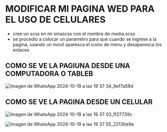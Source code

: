 # MODIFICAR MI PAGINA WED PARA EL USO DE CELULARES
- cree un scss en mi smascss con el nombre de media.scss
- se procedio a colocar un parametro para que cuando se ingrese a la pagina, usando un movil aparesca el icono de menu y desaparesca los enlaces
<!-- - @media (max-width: 799px){
    .enlace{
        display: none;
    }
    .btn-menu{
        display: block;
    }
} -->
## COMO SE VE LA PAGIUNA DESDE UNA COMPUTADORA O TABLEB

![Imagen de WhatsApp 2024-10-19 a las 19 37 34_9ef7a59d](https://github.com/user-attachments/assets/6d93a3e7-1c9a-470f-99c6-c622e765ab1c)

## COMO SE VE LA PAGINA DESDE UN CELULAR

![Imagen de WhatsApp 2024-10-19 a las 19 37 03_1f27739c](https://github.com/user-attachments/assets/96d1a974-21e2-4ee2-96a3-d01f71d44df5)


![Imagen de WhatsApp 2024-10-19 a las 19 37 55_22130e9e](https://github.com/user-attachments/assets/8d567867-1002-4a2d-89f1-3fc9affd481e)


